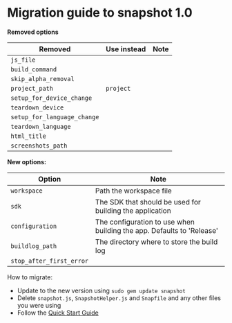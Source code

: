 # Migration guide to snapshot 1.0

**Removed options**

Removed     | Use instead              | Note
---------|-----------------|------------------------------------------------------------
`js_file` | |
`build_command` | |
`skip_alpha_removal` | |
`project_path` | `project` | 
`setup_for_device_change` | |
`teardown_device` | |
`setup_for_language_change` | |
`teardown_language` | |
`html_title` | |
`screenshots_path` | |

**New options:**

Option     | Note
------------------------|------------------------------------------------------------
`workspace` | Path the workspace file
`sdk` | The SDK that should be used for building the application
`configuration` | The configuration to use when building the app. Defaults to 'Release'
`buildlog_path` | The directory where to store the build log
`stop_after_first_error` | 

How to migrate:

- Update to the new version using `sudo gem update snapshot`
- Delete `snapshot.js`, `SnapshotHelper.js` and `Snapfile` and any other files you were using
- Follow the [Quick Start Guide](https://github.com/fastlane/snapshot#quick-start)

